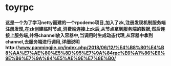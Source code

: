 # toyrpc

#### 这是一个为了学习netty而建的一个rpcdemo项目,加入了zk,注册发现机制服务端注册发现,在zk创建临时节点,消费端连接上zk后,从节点拿到服务端的数据,然后连接上服务端,并将channel放入容器中,当调用时生成动态代理,从容器中拿到channel,去服务端进行调用,详细说明http://www.panmingjie.cn/index.php/2018/06/12/%E4%B8%80%E4%B8%AA%E7%AE%80%E5%8D%95%E7%9A%84rpc%E6%A1%86%E6%9E%B6%E7%9A%84%E5%AE%9E%E7%8E%B0/

